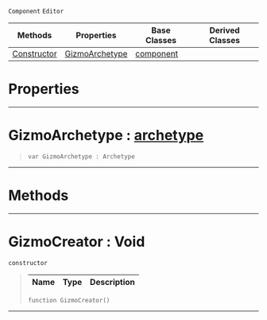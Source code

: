  `Component` `Editor`



|Methods|Properties|Base Classes|Derived Classes|
|---|---|---|---|
|[ Constructor](https://github.com/PlasmaEngine/PlasmaDocs/blob/master/code_reference/class_reference/gizmocreator.markdown#gizmocreator-void)|[ GizmoArchetype](https://github.com/PlasmaEngine/PlasmaDocs/blob/master/code_reference/class_reference/gizmocreator.markdown#gizmoarchetype-plasma-engi)|[component](https://github.com/PlasmaEngine/PlasmaDocs/blob/master/code_reference/class_reference/component.markdown)| |


 #  Properties


---  
 #  GizmoArchetype : [archetype](https://github.com/PlasmaEngine/PlasmaDocs/blob/master/code_reference/class_reference/archetype.markdown)

> 
> ``` lang=cpp, name=Lightning
> var GizmoArchetype : Archetype


---  
 #  Methods


---  
 #  GizmoCreator : Void

 `constructor`

> 
> |Name|Type|Description|
> |---|---|---|
> ``` lang=cpp, name=Lightning
> function GizmoCreator()
> ``` 


---  
 

 